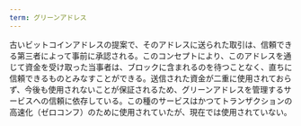 ```yaml
---
term: グリーンアドレス
---
```

古いビットコインアドレスの提案で、そのアドレスに送られた取引は、信頼できる第三者によって事前に承認される。このコンセプトにより、このアドレスを通じて資金を受け取った当事者は、ブロックに含まれるのを待つことなく、直ちに信頼できるものとみなすことができる。送信された資金が二重に使用されておらず、今後も使用されないことが保証されるため、グリーンアドレスを管理するサービスへの信頼に依存している。この種のサービスはかつてトランザクションの高速化（ゼロコンフ）のために使用されていたが、現在では使用されていない。